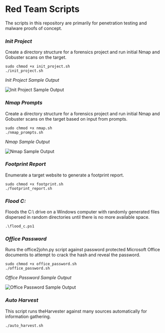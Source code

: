 # Red Team Scripts
The scripts in this repository are primarily for penetration testing and malware proofs of concept. 

### *Init Project*  
Create a directory structure for a forensics project and run initial Nmap and Gobuster scans on the target.

```
sudo chmod +x init_project.sh  
./init_project.sh
```  
*Init Project Sample Output*  

![Init Project Sample Output](https://user-images.githubusercontent.com/89443340/194686187-f68290f4-57fa-4a9f-8dda-67f1edd3ee20.png "Init Project Sample Output")

### *Nmap Prompts*  
Create a directory structure for a forensics project and run initial Nmap and Gobuster scans on the target based on input from prompts.

```
sudo chmod +x nmap.sh  
./nmap_prompts.sh
```  
*Nmap Sample Output*  

![Nmap Sample Output](https://user-images.githubusercontent.com/89443340/194994657-1ab67344-9f36-4525-81cd-19164f964176.png "Nmap Sample Output")

### *Footprint Report*  
Enumerate a target website to generate a footprint report.

```
sudo chmod +x footprint.sh  
./footprint_report.sh
``` 

### *Flood C:*  
Floods the C:\ drive on a Windows computer with randomly generated files dispersed in random directories until there is no more available space.

```
.\flood_c.ps1
``` 

### *Office Password*  
Runs the office2john.py script against password protected Microsoft Office documents to attempt to crack the hash and reveal the password.

```
sudo chmod +x office_password.sh  
./office_password.sh
``` 
*Office Password Sample Output*  

![Office Password Sample Output](https://user-images.githubusercontent.com/89443340/236116076-9168d1e2-95f4-44af-8b62-6dabbf4082ea.png "Init Project Sample Output")

### *Auto Harvest*  
This script runs theHarvester against many sources automatically for information gathering.

```
./auto_harvest.sh
``` 
